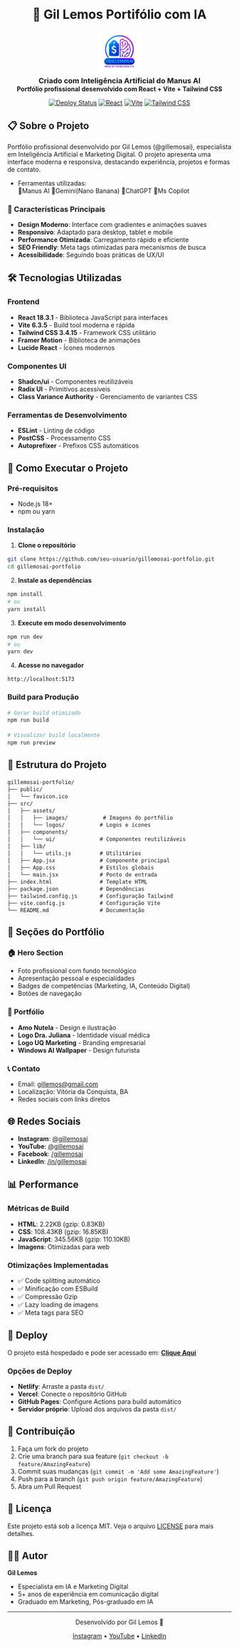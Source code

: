 <div align="center">
 <h1>🚀 Gil Lemos Portifólio com IA</h1>
</div>

<div align="center">
  <img src="src/assets/logocheiatransp.png" alt="Gil Lemos Logo" width="100" height="100">
</div>

<div align="center">
  <h3 style="margin: 0;">Criado com Inteligência Artificial do Manus AI</h3> 
  <h4 style="margin: 0;">Portfólio profissional desenvolvido com React + Vite + Tailwind CSS</h4>
        
      
  [![Deploy Status](https://img.shields.io/badge/Deploy-Live-brightgreen)](https://gillemosai-kjvfe4.manus.space)
  [![React](https://img.shields.io/badge/React-18.3.1-blue)](https://reactjs.org/)
  [![Vite](https://img.shields.io/badge/Vite-6.3.5-purple)](https://vitejs.dev/)
  [![Tailwind CSS](https://img.shields.io/badge/Tailwind-3.4.15-cyan)](https://tailwindcss.com/)
</div>

## 📋 Sobre o Projeto

Portfólio profissional desenvolvido por Gil Lemos (@gillemosai), especialista em Inteligência Artificial e Marketing Digital. 
O projeto apresenta uma interface moderna e responsiva, destacando experiência, projetos e formas de contato.
- Ferramentas utilizadas:  
  💠Manus AI
  💠Gemini(Nano Banana)
  💠ChatGPT
  💠Ms Copilot
  

### 🎯 Características Principais

- **Design Moderno**: Interface com gradientes e animações suaves
- **Responsivo**: Adaptado para desktop, tablet e mobile
- **Performance Otimizada**: Carregamento rápido e eficiente
- **SEO Friendly**: Meta tags otimizadas para mecanismos de busca
- **Acessibilidade**: Seguindo boas práticas de UX/UI

## 🛠️ Tecnologias Utilizadas

### Frontend
- **React 18.3.1** - Biblioteca JavaScript para interfaces
- **Vite 6.3.5** - Build tool moderna e rápida
- **Tailwind CSS 3.4.15** - Framework CSS utilitário
- **Framer Motion** - Biblioteca de animações
- **Lucide React** - Ícones modernos

### Componentes UI
- **Shadcn/ui** - Componentes reutilizáveis
- **Radix UI** - Primitivos acessíveis
- **Class Variance Authority** - Gerenciamento de variantes CSS

### Ferramentas de Desenvolvimento
- **ESLint** - Linting de código
- **PostCSS** - Processamento CSS
- **Autoprefixer** - Prefixos CSS automáticos

## 🚀 Como Executar o Projeto

### Pré-requisitos
- Node.js 18+ 
- npm ou yarn

### Instalação

1. **Clone o repositório**
```bash
git clone https://github.com/seu-usuario/gillemosai-portfolio.git
cd gillemosai-portfolio
```

2. **Instale as dependências**
```bash
npm install
# ou
yarn install
```

3. **Execute em modo desenvolvimento**
```bash
npm run dev
# ou
yarn dev
```

4. **Acesse no navegador**
```
http://localhost:5173
```

### Build para Produção

```bash
# Gerar build otimizado
npm run build

# Visualizar build localmente
npm run preview
```

## 📁 Estrutura do Projeto

```
gillemosai-portfolio/
├── public/
│   └── favicon.ico
├── src/
│   ├── assets/
│   │   ├── images/           # Imagens do portfólio
│   │   └── logos/           # Logos e ícones
│   ├── components/
│   │   └── ui/              # Componentes reutilizáveis
│   ├── lib/
│   │   └── utils.js         # Utilitários
│   ├── App.jsx              # Componente principal
│   ├── App.css              # Estilos globais
│   └── main.jsx             # Ponto de entrada
├── index.html               # Template HTML
├── package.json             # Dependências
├── tailwind.config.js       # Configuração Tailwind
├── vite.config.js           # Configuração Vite
└── README.md                # Documentação
```

## 🎨 Seções do Portfólio

### 🏠 Hero Section
- Foto profissional com fundo tecnológico
- Apresentação pessoal e especialidades
- Badges de competências (Marketing, IA, Conteúdo Digital)
- Botões de navegação

### 💼 Portfólio
- **Amo Nutela** - Design e ilustração
- **Logo Dra. Juliana** - Identidade visual médica
- **Logo UQ Marketing** - Branding empresarial
- **Windows AI Wallpaper** - Design futurista

### 📞 Contato
- Email: gillemos@gmail.com
- Localização: Vitória da Conquista, BA
- Redes sociais com links diretos

## 🌐 Redes Sociais

- **Instagram**: [@gillemosai](https://www.instagram.com/gillemosai)
- **YouTube**: [@gillemosai](https://www.youtube.com/@gillemosai)
- **Facebook**: [/gillemosai](https://www.facebook.com/gillemosai)
- **LinkedIn**: [/in/gillemosai](https://www.linkedin.com/in/gillemosai)

## 📊 Performance

### Métricas de Build
- **HTML**: 2.22KB (gzip: 0.83KB)
- **CSS**: 108.43KB (gzip: 16.85KB)
- **JavaScript**: 345.56KB (gzip: 110.10KB)
- **Imagens**: Otimizadas para web

### Otimizações Implementadas
- ✅ Code splitting automático
- ✅ Minificação com ESBuild
- ✅ Compressão Gzip
- ✅ Lazy loading de imagens
- ✅ Meta tags para SEO

## 🚀 Deploy

O projeto está hospedado e pode ser acessado em:
**[Clique Aqui](https://gillemosai-u6rckb.manus.space/)**

### Opções de Deploy
- **Netlify**: Arraste a pasta `dist/`
- **Vercel**: Conecte o repositório GitHub
- **GitHub Pages**: Configure Actions para build automático
- **Servidor próprio**: Upload dos arquivos da pasta `dist/`

## 🤝 Contribuição

1. Faça um fork do projeto
2. Crie uma branch para sua feature (`git checkout -b feature/AmazingFeature`)
3. Commit suas mudanças (`git commit -m 'Add some AmazingFeature'`)
4. Push para a branch (`git push origin feature/AmazingFeature`)
5. Abra um Pull Request

## 📝 Licença

Este projeto está sob a licença MIT. Veja o arquivo [LICENSE](LICENSE) para mais detalhes.

## 👨‍💻 Autor

**Gil Lemos**
- Especialista em IA e Marketing Digital
- 5+ anos de experiência em comunicação digital
- Graduado em Marketing, Pós-graduado em IA

---

<div align="center">
  <p>Desenvolvido por Gil Lemos 🎯</p>
  <p>
    <a href="https://www.instagram.com/gillemosai">Instagram</a> •
    <a href="https://www.youtube.com/@gillemosai">YouTube</a> •
    <a href="https://www.linkedin.com/in/gillemosai">LinkedIn</a>
  </p>
</div>
